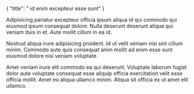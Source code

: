 {
  "title": " id enim excepteur esse sunt"
}

Adipisicing pariatur excepteur officia ipsum aliqua id qui commodo qui eiusmod ipsum consequat dolore. Nulla deserunt deserunt aliqua qui veniam duis in et. Aute mollit cillum in ea id.

Nostrud aliqua irure adipisicing proident. Id ut velit veniam nisi sint cillum minim. Commodo aute quis consequat anim mollit ad enim esse sunt eiusmod dolore nisi veniam voluptate.

Amet veniam irure elit commodo ea qui deserunt. Voluptate laborum fugiat dolor aute voluptate consequat esse aliquip officia exercitation velit esse officia mollit. Amet eu aliqua ullamco minim. Aliqua sit officia ex ut amet elit ullamco.